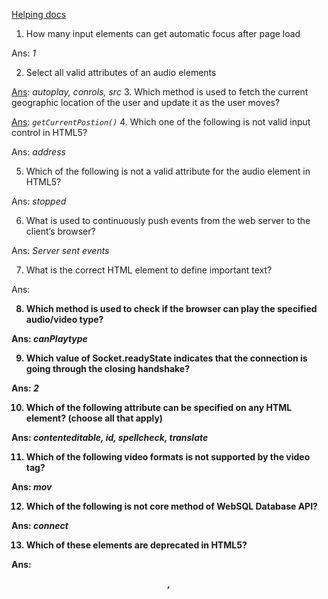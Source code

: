 [Helping docs](http://www.jomunait.com/question/upwork-html5-test-question-answer/)

 1. How many input elements can get automatic focus after page load
 
 Ans: *1*

 2. Select all valid attributes of an audio elements
 
 [Ans](https://developer.mozilla.org/en-US/docs/Web/HTML/Element/audio): 
 *autoplay, conrols, src*
 3. Which method is used to fetch the current geographic location of the user and update it as the user moves?
 
 [Ans](https://developer.mozilla.org/en-US/docs/Web/API/Geolocation_API): 
 *```getCurrentPostion()```*
 4. Which one of the following is not valid input control in HTML5?
 
 Ans: *address*

 5. Which of the following is not  a valid attribute for the audio element in HTML5?
 
 Ans: *stopped*

 6. What is used to continuously push events from the web server to the client’s browser?
 
 Ans: *Server sent events*

 7. What is the correct HTML element to define important text?
 
 Ans: *<strong>*

 8. Which method is used to check if the browser can play the specified audio/video type?
 
 Ans: *canPlaytype*

 9. Which value of Socket.readyState indicates that the connection is going through the closing handshake?
 
 Ans: *2*

 10. Which of the following attribute can be specified on any HTML element? (choose all that apply)

 Ans: *contenteditable, id, spellcheck, translate*

 11. Which of the following video formats is not supported by the video tag?

 Ans: *mov*

 12. Which of the following is not core method of WebSQL Database API?

 Ans: *connect*

 13. Which of these elements are deprecated in HTML5?

 Ans: *<center>, <font>*

 
